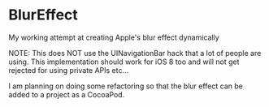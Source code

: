 BlurEffect
==========

My working attempt at creating Apple's blur effect dynamically

NOTE: This does NOT use the UINavigationBar hack that a lot of people are using.  This implementation should work for iOS 8 too and will not get rejected for using private APIs etc...

I am planning on doing some refactoring so that the blur effect can be added to a project as a CocoaPod.
